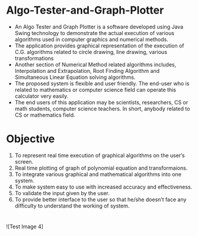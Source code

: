 # Algo-Tester-and-Graph-Plotter

- An Algo Tester and Graph Plotter is a software developed using Java Swing technology to demonstrate the actual execution of various algorithms used in computer graphics and numerical methods. 
- The application provides graphical representation of the execution of C.G. algorithms related to circle drawing, line drawing, various transformations 
- Another section of Numerical Method related algorithms includes, Interpolation and Extrapolation, Root Finding Algorithm and Simultaneous Linear Equation solving algorithms.
- The proposed system is flexible and user friendly. The end-user who is related to mathematics or computer science field can operate this calculator very easily.
- The end users of this application may be scientists, researchers, CS or math students, computer science teachers. In short, anybody related to CS or mathematics field.

# Objective
1.	To represent real time execution of graphical algorithms on the user’s screen.
2.	Real time plotting of graph of polynomial equation and transformaions. 
3.	To integrate various graphical and mathematical algorithms into one system.
4.	To make system easy to use with increased accuracy and effectiveness.
5.	To validate the input given by the user.
6.	To provide better interface to the user so that he/she doesn’t face any difficulty to understand the working of system.

#

![Test Image 4]
